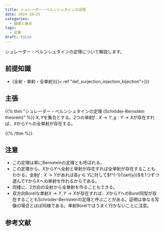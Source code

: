 ```yaml
---
title: シュレーダー・ベルンシュタインの定理
date: 2024-10-25
categories:
  - 論理と集合
tags:
  - 定義
draft: false
---
```


シュレーダー・ベルンシュタインの定理について解説します。

<!--more-->

## 前提知識

- [全射・単射・全単射]({{< ref "def_surjection_injection_bijection">}})

## 主張

{{% thm "シュレーダー・ベルンシュタインの定理 (Schröder-Bernstein theorem)" %}}
$X, Y$を集合とする。2つの単射$f: X \to Y, g: Y \to X$が存在すれば、$X$から$Y$への全単射が存在する。

{{% /thm %}}

## 注意

- この定理は単にBernsteinの定理とも呼ばれる。
- この定理から、$X$から$Y$へ全射と単射が存在すれば全単射が存在することもわかる。全射$f: X \to Y$があれば各$y \in Y$に対して$f^{-1}(\set{y})$を1つずつ選んで$Y$から$X$への単射を作れるからである。
- 同様に、2方向の全射から全単射を作ることもできる。
- 双方向Borelな単射$X \to Y, Y \to X$が存在すれば、$X$から$Y$へのBorel同型が存在することもSchr&ouml;der-Bernsteinの定理と呼ぶことがある。証明は単なる写像の場合とほぼ同様である。単射Borelではうまく行かないことに注意。

## 参考文献
